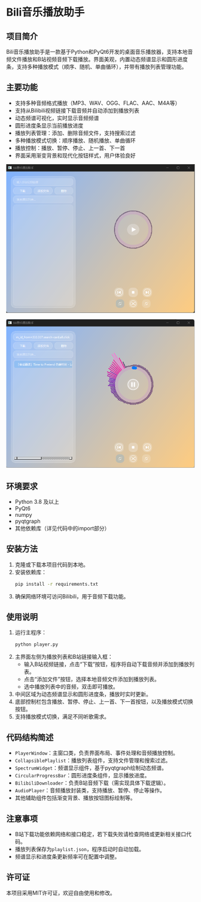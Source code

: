 # Bili音乐播放助手

## 项目简介
Bili音乐播放助手是一款基于Python和PyQt6开发的桌面音乐播放器，支持本地音频文件播放和B站视频音频下载播放。界面美观，内置动态频谱显示和圆形进度条，支持多种播放模式（顺序、随机、单曲循环），并带有播放列表管理功能。

## 主要功能
- 支持多种音频格式播放（MP3、WAV、OGG、FLAC、AAC、M4A等）
- 支持从Bilibili视频链接下载音频并自动添加到播放列表
- 动态频谱可视化，实时显示音频频谱
- 圆形进度条显示当前播放进度
- 播放列表管理：添加、删除音频文件，支持搜索过滤
- 多种播放模式切换：顺序播放、随机播放、单曲循环
- 播放控制：播放、暂停、停止、上一首、下一首
- 界面采用渐变背景和现代化按钮样式，用户体验良好

![image-20250616151609859](./README.assets/image-20250616151609859.png)

![image-20250616151654772](./README.assets/image-20250616151654772.png)

## 环境要求
- Python 3.8 及以上
- PyQt6
- numpy
- pyqtgraph
- 其他依赖库（详见代码中的import部分）

## 安装方法
1. 克隆或下载本项目代码到本地。
2. 安装依赖库：
   ```bash
   pip install -r requirements.txt
   ```
3. 确保网络环境可访问Bilibili，用于音频下载功能。

## 使用说明
1. 运行主程序：
   ```bash
   python player.py
   ```
2. 主界面左侧为播放列表和B站链接输入框：
   - 输入B站视频链接，点击“下载”按钮，程序将自动下载音频并添加到播放列表。
   - 点击“添加文件”按钮，选择本地音频文件添加到播放列表。
   - 选中播放列表中的音频，双击即可播放。
3. 中间区域为动态频谱显示和圆形进度条，播放时实时更新。
4. 底部控制栏包含播放、暂停、停止、上一首、下一首按钮，以及播放模式切换按钮。
5. 支持播放模式切换，满足不同听歌需求。

## 代码结构简述
- `PlayerWindow`：主窗口类，负责界面布局、事件处理和音频播放控制。
- `CollapsiblePlaylist`：播放列表组件，支持文件管理和搜索过滤。
- `SpectrumWidget`：频谱显示组件，基于pyqtgraph绘制动态频谱。
- `CircularProgressBar`：圆形进度条组件，显示播放进度。
- `BilibiliDownloader`：负责B站音频下载（需实现具体下载逻辑）。
- `AudioPlayer`：音频播放封装类，支持播放、暂停、停止等操作。
- 其他辅助组件包括渐变背景、播放按钮图标绘制等。

## 注意事项
- B站下载功能依赖网络和接口稳定，若下载失败请检查网络或更新相关接口代码。
- 播放列表保存为`playlist.json`，程序启动时自动加载。
- 频谱显示和进度条更新频率可在配置中调整。

## 许可证
本项目采用MIT许可证，欢迎自由使用和修改。